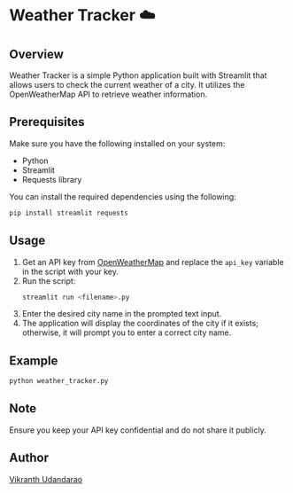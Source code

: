 # Weather Tracker ☁️

## Overview
Weather Tracker is a simple Python application built with Streamlit that allows users to check the current weather of a city. It utilizes the OpenWeatherMap API to retrieve weather information.

## Prerequisites
Make sure you have the following installed on your system:
- Python
- Streamlit
- Requests library

You can install the required dependencies using the following:
```bash
pip install streamlit requests
```

## Usage
1. Get an API key from [OpenWeatherMap](https://openweathermap.org/api) and replace the `api_key` variable in the script with your key.
2. Run the script: 
    ```bash
    streamlit run <filename>.py
    ```
3. Enter the desired city name in the prompted text input.
4. The application will display the coordinates of the city if it exists; otherwise, it will prompt you to enter a correct city name.

## Example
```python
python weather_tracker.py
```

## Note
Ensure you keep your API key confidential and do not share it publicly.

## Author
[Vikranth Udandarao](https://github.com/Vikranth3140)
